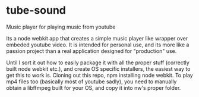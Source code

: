 # tube-sound
Music player for playing music from youtube

Its a node webkit app that creates a simple music player like wrapper over embeded youtube video. It is intended for personal use, and its more like a passion project than a real application designed for "production" use.

Until I sort it out how to easily package it with all the proper stuff (correctly built node webkit etc.), and create OS specific installers, the easiest way to get this to work is. Cloning out this repo, npm installing node webkit. To play mp4 files too (basically most of youtube sadly), you need to manually obtain a libffmpeg built for your OS, and copy it into nw's proper folder.
